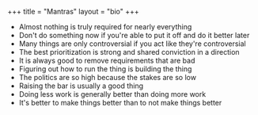 +++
title = "Mantras"
layout = "bio"
+++

* Almost nothing is truly required for nearly everything
* Don't do something now if you're able to put it off and do it better later
* Many things are only controversial if you act like they're controversial
* The best prioritization is strong and shared conviction in a direction
* It is always good to remove requirements that are bad
* Figuring out how to run the thing is building the thing
* The politics are so high because the stakes are so low
* Raising the bar is usually a good thing
* Doing less work is generally better than doing more work
* It's better to make things better than to not make things better
